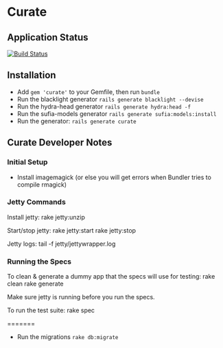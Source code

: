 # Curate

## Application Status

[![Build Status](https://travis-ci.org/ndlib/curate.png)](https://travis-ci.org/ndlib/curate)

## Installation

* Add `gem 'curate'` to your Gemfile, then run `bundle`
* Run the blacklight generator `rails generate blacklight --devise`
* Run the hydra-head generator `rails generate hydra:head -f`
* Run the sufia-models generator `rails generate sufia:models:install`
* Run the generator: `rails generate curate`

## Curate Developer Notes

### Initial Setup

* Install imagemagick (or else you will get errors when Bundler tries to compile rmagick)

### Jetty Commands

Install jetty:
    rake jetty:unzip

Start/stop jetty:
    rake jetty:start
    rake jetty:stop

Jetty logs:
    tail -f jetty/jettywrapper.log

### Running the Specs

To clean & generate a dummy app that the specs will use for testing:
    rake clean
    rake generate

Make sure jetty is running before you run the specs.

To run the test suite:
    rake spec

=======
* Run the migrations `rake db:migrate`
